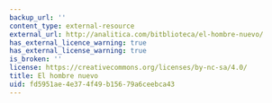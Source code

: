 ```yaml
---
backup_url: ''
content_type: external-resource
external_url: http://analitica.com/bitblioteca/el-hombre-nuevo/
has_external_licence_warning: true
has_external_license_warning: true
is_broken: ''
license: https://creativecommons.org/licenses/by-nc-sa/4.0/
title: El hombre nuevo
uid: fd5951ae-4e37-4f49-b156-79a6ceebca43
---
```

